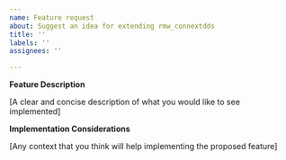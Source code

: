 ```yaml
---
name: Feature request
about: Suggest an idea for extending rmw_connextdds
title: ''
labels: ''
assignees: ''

---
```


**Feature Description**

[A clear and concise description of what you would like to see implemented]

**Implementation Considerations**

[Any context that you think will help implementing the proposed feature]
